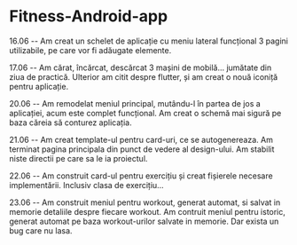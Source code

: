 # Fitness-Android-app

16.06 -- Am creat un schelet de aplicație cu meniu lateral funcțional
		3 pagini utilizabile, pe care vor fi adăugate elemente.
		
17.06 -- Am cărat, încărcat, descărcat 3 mașini de mobilă... jumătate din ziua de practică.
		Ulterior am citit despre flutter, și am creat o nouă iconiță pentru aplicație.

20.06 -- Am remodelat meniul principal, mutându-l în partea de jos a aplicației, acum este complet funcțional. 
		Am creat o schemă mai sigură pe baza căreia să conturez aplicația.

21.06 -- Am creat template-ul pentru card-uri, ce se autogenereaza.
		Am terminat pagina principala din punct de vedere al design-ului.
		Am stabilit niste directii pe care sa le ia proiectul.

22.06 -- Am construit card-ul pentru exercițiu și creat fișierele necesare implementării.
		Inclusiv clasa de exercițiu...

23.06 -- Am construit meniul pentru workout, generat automat, si salvat in memorie detaliile despre fiecare workout.
		Am contruit meniul pentru istoric, generat automat pe baza workout-urilor salvate in memorie. Dar exista un bug
		 care nu lasa.

